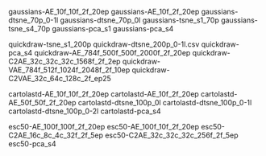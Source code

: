 gaussians-AE_10f_10f_2f_20ep
gaussians-AE_10f_2f_20ep
gaussians-dtsne_70p_0-1l
gaussians-dtsne_70p_0l
gaussians-tsne_s1_70p
gaussians-tsne_s4_70p
gaussians-pca_s1
gaussians-pca_s4


quickdraw-tsne_s1_200p
quickdraw-dtsne_200p_0-1l.csv
quickdraw-pca_s4
quickdraw-AE_784f_500f_500f_2000f_2f_20ep
quickdraw-C2AE_32c_32c_32c_1568f_2f_2ep
quickdraw-VAE_784f_512f_1024f_2048f_2f_10ep
quickdraw-C2VAE_32c_64c_128c_2f_ep25


cartolastd-AE_10f_10f_2f_20ep
cartolastd-AE_10f_2f_20ep
cartolastd-AE_50f_50f_2f_20ep
cartolastd-dtsne_100p_0l
cartolastd-dtsne_100p_0-1l
cartolastd-dtsne_100p_0-2l
cartolastd-pca_s4

esc50-AE_100f_100f_2f_20ep
esc50-AE_100f_10f_2f_20ep
esc50-C2AE_16c_8c_4c_32f_2f_5ep
esc50-C2AE_32c_32c_32c_256f_2f_5ep
esc50-pca_s4
